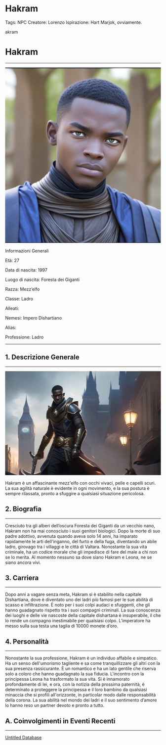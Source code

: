 # Hakram

Tags: NPC
Creatore: Lorenzo
Ispirazione: Hart Marjok, ovviamente.

akram

# Hakram

---

![a-skilled--assassin-ready-to-disappear-with-his-invisibility-cloak-he-is-a-young-black-man-he-is-a (1).png](Hakram%20e1dbfd75d26747d59333b4e28dc27cea/a-skilled--assassin-ready-to-disappear-with-his-invisibility-cloak-he-is-a-young-black-man-he-is-a_(1).png)

Informazioni Generali

Età: 27

Data di nascita: 1997

Luogo di nascita: Foresta dei Giganti

Razza: Mezz’elfo

Classe: Ladro

Alleati:

Nemesi: Impero Dishartiano

Alias:

Professione: Ladro

---

## 1. Descrizione Generale

---

![a-skilled--assassin-ready-to-disappear-with-his-invisibility-cloak-he-is-a-young-black-man-he-is-a.png](Hakram%20e1dbfd75d26747d59333b4e28dc27cea/a-skilled--assassin-ready-to-disappear-with-his-invisibility-cloak-he-is-a-young-black-man-he-is-a.png)

Hakram è un affascinante mezz'elfo con occhi vivaci, pelle e capelli scuri. La sua agilità naturale è evidente in ogni movimento, e la sua postura è sempre rilassata, pronto a sfuggire a qualsiasi situazione pericolosa.

## 2. Biografia

---

Cresciuto tra gli alberi dell’oscura Foresta dei Giganti da un vecchio nano, Hakram non ha mai conosciuto i suoi genitori biologici. Dopo la morte di suo padre adottivo, avvenuta quando aveva solo 14 anni, ha imparato rapidamente le arti dell'inganno, del furto e della fuga, diventando un abile ladro, girovago tra i villaggi e le città di Valtara. Nonostante la sua vita criminale, ha un codice morale che gli impedisce di fare del male a chi non se lo merita. Al momento nessuno sa dove siano Hakram e Leona, ne se siano ancora vivi.

## 3. Carriera

---

Dopo anni a vagare senza meta, Hakram si è stabilito nella capitale Dishartiana, dove è diventato uno dei ladri più famosi per le sue abilità di scasso e infiltrazione. È noto per i suoi colpi audaci e sfuggenti, che gli hanno guadagnato rispetto tra i suoi compagni criminali. La sua conoscenza dei luoghi e delle vie nascoste della capitale dishartana è insuperabile, il che lo rende un compagno inestimabile per qualsiasi colpo. L’imperatore ha messo sulla sua testa una taglia di 10000 monete d’oro.

## 4. Personalità

---

Nonostante la sua professione, Hakram è un individuo affabile e simpatico. Ha un senso dell'umorismo tagliente e sa come tranquillizzare gli altri con la sua presenza rassicurante. È un romantico e ha un lato gentile che riserva solo a coloro che hanno guadagnato la sua fiducia.
L'incontro con la principessa Leona ha trasformato la sua vita. Si è innamorato profondamente di lei, e ora, con la notizia della prossima paternità, è determinato a proteggere la principessa e il loro bambino da qualsiasi minaccia che si profili all'orizzonte, in particolar modo dalle responsabilità della corona. La sua abilità nel mondo dei ladri e il suo sentimento d’amore lo hanno reso un partner devoto e pronto a tutto.

## A. Coinvolgimenti in Eventi Recenti

---

[Untitled Database](Hakram%20e1dbfd75d26747d59333b4e28dc27cea/Untitled%20Database%2049897c1ada034aeebc6c1efae06d3b26.csv)